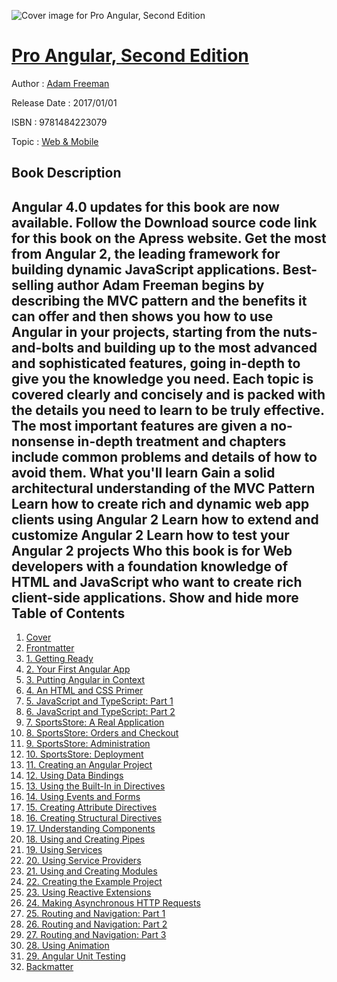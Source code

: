 ![Cover image for Pro Angular, Second Edition](https://imgdetail.ebookreading.net/cover/cover/web_mobile/EB9781484223079.jpg)

[Pro Angular, Second Edition](https://ebookreading.net/view/book/Pro+Angular%2C+Second+Edition-EB9781484223079_1.html "Pro Angular, Second Edition")
====================================================================================================================

Author : [Adam Freeman](https://ebookreading.net/search/author/Adam+Freeman)

Release Date : 2017/01/01

ISBN : 9781484223079

Topic : [Web & Mobile](https://ebookreading.net/search/category/web-mobile)

Book Description
-----------------

 Angular 4.0 updates for this book are now available. Follow the Download source code link for this book on the Apress website.
Get the most from Angular 2, the leading framework for building dynamic JavaScript applications. Best-selling author Adam Freeman begins by describing the MVC pattern and the benefits it can offer and then shows you how to use Angular in your projects, starting from the nuts-and-bolts and building up to the most advanced and sophisticated features, going in-depth to give you the knowledge you need.
Each topic is covered clearly and concisely and is packed with the details you need to learn to be truly effective. The most important features are given a no-nonsense in-depth treatment and chapters include common problems and details of how to avoid them.
What you'll learn
Gain a solid architectural understanding of the MVC Pattern
Learn how to create rich and dynamic web app clients using Angular 2
Learn how to extend and customize Angular 2
Learn how to test your Angular 2 projects
Who this book is for
Web developers with a foundation knowledge of HTML and JavaScript who want to create rich client-side applications.
        Show and hide more                
Table of Contents
-----------------

1. [Cover](https://ebookreading.net/view/book/Pro+Angular%2C+Second+Edition-EB9781484223079_1.html)
1. [Frontmatter](https://ebookreading.net/view/book/Pro+Angular%2C+Second+Edition-EB9781484223079_2.html)
1. [1. Getting Ready](https://ebookreading.net/view/book/Pro+Angular%2C+Second+Edition-EB9781484223079_3.html)
1. [2. Your First Angular App](https://ebookreading.net/view/book/Pro+Angular%2C+Second+Edition-EB9781484223079_4.html)
1. [3. Putting Angular in Context](https://ebookreading.net/view/book/Pro+Angular%2C+Second+Edition-EB9781484223079_5.html)
1. [4. An HTML and CSS Primer](https://ebookreading.net/view/book/Pro+Angular%2C+Second+Edition-EB9781484223079_6.html)
1. [5. JavaScript and TypeScript: Part 1](https://ebookreading.net/view/book/Pro+Angular%2C+Second+Edition-EB9781484223079_7.html)
1. [6. JavaScript and TypeScript: Part 2](https://ebookreading.net/view/book/Pro+Angular%2C+Second+Edition-EB9781484223079_8.html)
1. [7. SportsStore: A Real Application](https://ebookreading.net/view/book/Pro+Angular%2C+Second+Edition-EB9781484223079_9.html)
1. [8. SportsStore: Orders and Checkout](https://ebookreading.net/view/book/Pro+Angular%2C+Second+Edition-EB9781484223079_10.html)
1. [9. SportsStore: Administration](https://ebookreading.net/view/book/Pro+Angular%2C+Second+Edition-EB9781484223079_11.html)
1. [10. SportsStore: Deployment](https://ebookreading.net/view/book/Pro+Angular%2C+Second+Edition-EB9781484223079_12.html)
1. [11. Creating an Angular Project](https://ebookreading.net/view/book/Pro+Angular%2C+Second+Edition-EB9781484223079_13.html)
1. [12. Using Data Bindings](https://ebookreading.net/view/book/Pro+Angular%2C+Second+Edition-EB9781484223079_14.html)
1. [13. Using the Built-In in Directives](https://ebookreading.net/view/book/Pro+Angular%2C+Second+Edition-EB9781484223079_15.html)
1. [14. Using Events and Forms](https://ebookreading.net/view/book/Pro+Angular%2C+Second+Edition-EB9781484223079_16.html)
1. [15. Creating Attribute Directives](https://ebookreading.net/view/book/Pro+Angular%2C+Second+Edition-EB9781484223079_17.html)
1. [16. Creating Structural Directives](https://ebookreading.net/view/book/Pro+Angular%2C+Second+Edition-EB9781484223079_18.html)
1. [17. Understanding Components](https://ebookreading.net/view/book/Pro+Angular%2C+Second+Edition-EB9781484223079_19.html)
1. [18. Using and Creating Pipes](https://ebookreading.net/view/book/Pro+Angular%2C+Second+Edition-EB9781484223079_20.html)
1. [19. Using Services](https://ebookreading.net/view/book/Pro+Angular%2C+Second+Edition-EB9781484223079_21.html)
1. [20. Using Service Providers](https://ebookreading.net/view/book/Pro+Angular%2C+Second+Edition-EB9781484223079_22.html)
1. [21. Using and Creating Modules](https://ebookreading.net/view/book/Pro+Angular%2C+Second+Edition-EB9781484223079_23.html)
1. [22. Creating the Example Project](https://ebookreading.net/view/book/Pro+Angular%2C+Second+Edition-EB9781484223079_24.html)
1. [23. Using Reactive Extensions](https://ebookreading.net/view/book/Pro+Angular%2C+Second+Edition-EB9781484223079_25.html)
1. [24. Making Asynchronous HTTP Requests](https://ebookreading.net/view/book/Pro+Angular%2C+Second+Edition-EB9781484223079_26.html)
1. [25. Routing and Navigation: Part 1](https://ebookreading.net/view/book/Pro+Angular%2C+Second+Edition-EB9781484223079_27.html)
1. [26. Routing and Navigation: Part 2](https://ebookreading.net/view/book/Pro+Angular%2C+Second+Edition-EB9781484223079_28.html)
1. [27. Routing and Navigation: Part 3](https://ebookreading.net/view/book/Pro+Angular%2C+Second+Edition-EB9781484223079_29.html)
1. [28. Using Animation](https://ebookreading.net/view/book/Pro+Angular%2C+Second+Edition-EB9781484223079_30.html)
1. [29. Angular Unit Testing](https://ebookreading.net/view/book/Pro+Angular%2C+Second+Edition-EB9781484223079_31.html)
1. [Backmatter](https://ebookreading.net/view/book/Pro+Angular%2C+Second+Edition-EB9781484223079_32.html)
